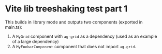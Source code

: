 # Vite lib treeshaking test part 1

This builds in library mode and outputs two components (exported in main.ts):

1. A `MyGrid` component with `ag-grid` as a dependency (used as an example of a large dependency)
2. A `MyFoobarComponent` component that does not import `ag-grid`.

